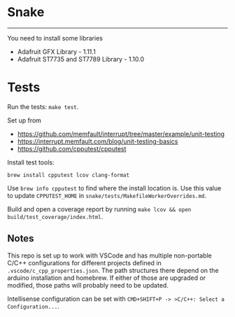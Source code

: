 # Snake

-----

You need to install some libraries
* Adafruit GFX Library - 1.11.1
* Adafruit ST7735 and ST7789 Library - 1.10.0

# Tests

Run the tests: `make test`.

Set up from
* https://github.com/memfault/interrupt/tree/master/example/unit-testing
* https://interrupt.memfault.com/blog/unit-testing-basics
* https://github.com/cpputest/cpputest

Install test tools:
```
brew install cpputest lcov clang-format
```

Use `brew info cpputest` to find where the install location is. Use this value to update `CPPUTEST_HOME` in `snake/tests/MakefileWorkerOverrides.md`.

Build and open a coverage report by running `make lcov && open build/test_coverage/index.html`.

## Notes
This repo is set up to work with VSCode and has multiple non-portable C/C++ configurations for different projects defined in `.vscode/c_cpp_properties.json`.
The path structures there depend on the arduino installation and homebrew. If either of those are upgraded or modified, those paths will probably need to be updated.

Intellisense configuration can be set with `CMD+SHIFT+P -> >C/C++: Select a Configuration...`.
